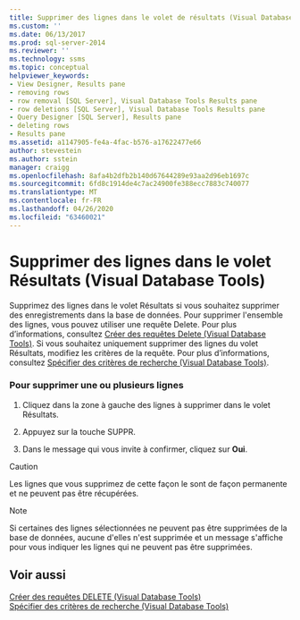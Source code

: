 ```yaml
---
title: Supprimer des lignes dans le volet de résultats (Visual Database Tools) | Microsoft Docs
ms.custom: ''
ms.date: 06/13/2017
ms.prod: sql-server-2014
ms.reviewer: ''
ms.technology: ssms
ms.topic: conceptual
helpviewer_keywords:
- View Designer, Results pane
- removing rows
- row removal [SQL Server], Visual Database Tools Results pane
- row deletions [SQL Server], Visual Database Tools Results pane
- Query Designer [SQL Server], Results pane
- deleting rows
- Results pane
ms.assetid: a1147905-fe4a-4fac-b576-a17622477e66
author: stevestein
ms.author: sstein
manager: craigg
ms.openlocfilehash: 8afa4b2dfb2b140d67644289e93aa2d96eb1697c
ms.sourcegitcommit: 6fd8c1914de4c7ac24900fe388ecc7883c740077
ms.translationtype: MT
ms.contentlocale: fr-FR
ms.lasthandoff: 04/26/2020
ms.locfileid: "63460021"
---
```

# <a name="delete-rows-in-the-results-pane-visual-database-tools"></a>Supprimer des lignes dans le volet Résultats (Visual Database Tools)
  Supprimez des lignes dans le volet Résultats si vous souhaitez supprimer des enregistrements dans la base de données. Pour supprimer l'ensemble des lignes, vous pouvez utiliser une requête Delete. Pour plus d’informations, consultez [Créer des requêtes Delete &#40;Visual Database Tools&#41;](visual-database-tools.md). Si vous souhaitez uniquement supprimer des lignes du volet Résultats, modifiez les critères de la requête. Pour plus d’informations, consultez [Spécifier des critères de recherche &#40;Visual Database Tools&#41;](specify-search-criteria-visual-database-tools.md).  
  
### <a name="to-delete-a-row-or-rows"></a>Pour supprimer une ou plusieurs lignes  
  
1.  Cliquez dans la zone à gauche des lignes à supprimer dans le volet Résultats.  
  
2.  Appuyez sur la touche SUPPR.  
  
3.  Dans le message qui vous invite à confirmer, cliquez sur **Oui**.  
  
> [!CAUTION]  
>  Les lignes que vous supprimez de cette façon le sont de façon permanente et ne peuvent pas être récupérées.  
  
> [!NOTE]  
>  Si certaines des lignes sélectionnées ne peuvent pas être supprimées de la base de données, aucune d'elles n'est supprimée et un message s'affiche pour vous indiquer les lignes qui ne peuvent pas être supprimées.  
  
## <a name="see-also"></a>Voir aussi  
 [Créer des requêtes DELETE &#40;Visual Database Tools&#41;](visual-database-tools.md)   
 [Spécifier des critères de recherche &#40;Visual Database Tools&#41;](specify-search-criteria-visual-database-tools.md)  
  
  
